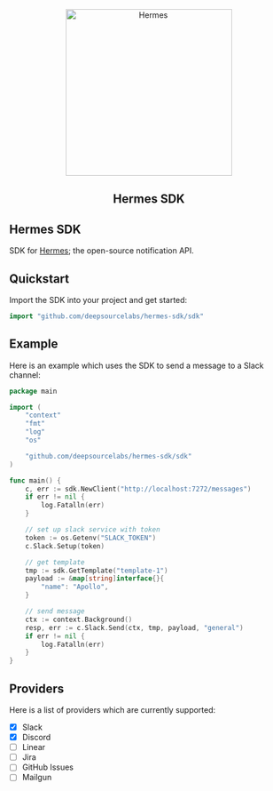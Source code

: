<div align="center">
    <br>
    <br>
    <p>
    <img src="https://github.com/deepsourcelabs/hermes/raw/master/logo.svg" alt="Hermes" width="300">
    </p>
    <h2>Hermes SDK</h2>
</div>

## Hermes SDK

SDK for [Hermes](https://github.com/deepsourcelabs/hermes); the open-source notification API.

## Quickstart

Import the SDK into your project and get started:

```go
import "github.com/deepsourcelabs/hermes-sdk/sdk"
```

## Example

Here is an example which uses the SDK to send a message to a Slack channel:

```go
package main

import (
	"context"
	"fmt"
	"log"
	"os"

	"github.com/deepsourcelabs/hermes-sdk/sdk"
)

func main() {
	c, err := sdk.NewClient("http://localhost:7272/messages")
	if err != nil {
		log.Fatalln(err)
	}

	// set up slack service with token
	token := os.Getenv("SLACK_TOKEN")
	c.Slack.Setup(token)

	// get template
	tmp := sdk.GetTemplate("template-1")
	payload := &map[string]interface{}{
		"name": "Apollo",
	}

	// send message
	ctx := context.Background()
	resp, err := c.Slack.Send(ctx, tmp, payload, "general")
	if err != nil {
		log.Fatalln(err)
	}
}
```

## Providers

Here is a list of providers which are currently supported:
- [x] Slack
- [x] Discord
- [ ] Linear
- [ ] Jira
- [ ] GitHub Issues
- [ ] Mailgun
